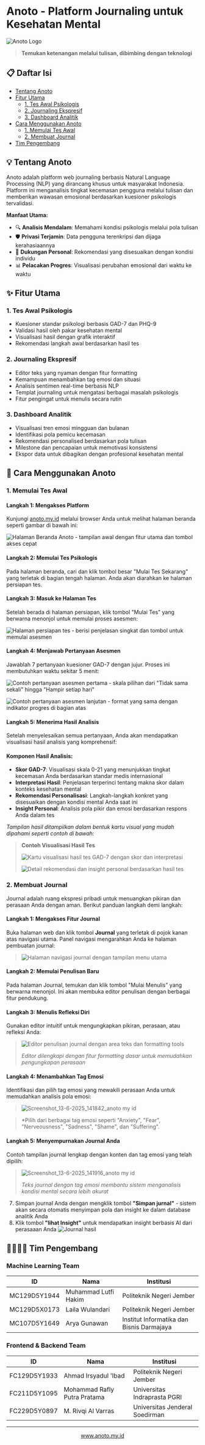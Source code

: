 # Anoto - Platform Journaling untuk Kesehatan Mental

![Anoto Logo](/profile/logo_anoto.svg)

> **Temukan ketenangan melalui tulisan, dibimbing dengan teknologi**


## 📋 Daftar Isi
- [Tentang Anoto](#-tentang-anoto)
- [Fitur Utama](#-fitur-utama)
  - [1. Tes Awal Psikologis](#1-tes-awal-psikologis)
  - [2. Journaling Ekspresif](#2-journaling-ekspresif)
  - [3. Dashboard Analitik](#3-dashboard-analitik)
- [Cara Menggunakan Anoto](#-cara-menggunakan-anoto)
  - [1. Memulai Tes Awal](#1-memulai-tes-awal)
  - [2. Membuat Journal](#2-membuat-journal)
- [Tim Pengembang](#-tim-pengembang)


## 💡 Tentang Anoto

Anoto adalah platform web journaling berbasis Natural Language Processing (NLP) yang dirancang khusus untuk masyarakat Indonesia. Platform ini menganalisis tingkat kecemasan pengguna melalui tulisan dan memberikan wawasan emosional berdasarkan kuesioner psikologis tervalidasi.

**Manfaat Utama:**
- 🔍 **Analisis Mendalam**: Memahami kondisi psikologis melalui pola tulisan
- 🛡️ **Privasi Terjamin**: Data pengguna terenkripsi dan dijaga kerahasiaannya
- 💬 **Dukungan Personal**: Rekomendasi yang disesuaikan dengan kondisi individu
- 📊 **Pelacakan Progres**: Visualisasi perubahan emosional dari waktu ke waktu


## ✨ Fitur Utama

### 1. **Tes Awal Psikologis**
   - Kuesioner standar psikologi berbasis GAD-7 dan PHQ-9
   - Validasi hasil oleh pakar kesehatan mental
   - Visualisasi hasil dengan grafik interaktif
   - Rekomendasi langkah awal berdasarkan hasil tes

### 2. **Journaling Ekspresif**
   - Editor teks yang nyaman dengan fitur formatting
   - Kemampuan menambahkan tag emosi dan situasi
   - Analisis sentimen real-time berbasis NLP
   - Templat journaling untuk mengatasi berbagai masalah psikologis
   - Fitur pengingat untuk menulis secara rutin

### 3. **Dashboard Analitik**
   - Visualisasi tren emosi mingguan dan bulanan
   - Identifikasi pola pemicu kecemasan
   - Rekomendasi personalised berdasarkan pola tulisan
   - Milestone dan pencapaian untuk memotivasi konsistensi
   - Ekspor data untuk dibagikan dengan profesional kesehatan mental

## 📝 Cara Menggunakan Anoto

### 1. Memulai Tes Awal

#### Langkah 1: Mengakses Platform
Kunjungi [anoto.my.id](https://anoto.my.id) melalui browser Anda untuk melihat halaman beranda seperti gambar di bawah ini:

![Halaman Beranda Anoto - tampilan awal dengan fitur utama dan tombol akses cepat](/profile/Home.svg)

#### Langkah 2: Memulai Tes Psikologis
Pada halaman beranda, cari dan klik tombol besar "Mulai Tes Sekarang" yang terletak di bagian tengah halaman. Anda akan diarahkan ke halaman persiapan tes.

#### Langkah 3: Masuk ke Halaman Tes
Setelah berada di halaman persiapan, klik tombol "Mulai Tes" yang berwarna menonjol untuk memulai proses asesmen:

![Halaman persiapan tes - berisi penjelasan singkat dan tombol untuk memulai asesmen](/profile/Test.svg)

#### Langkah 4: Menjawab Pertanyaan Asesmen
Jawablah 7 pertanyaan kuesioner GAD-7 dengan jujur. Proses ini membutuhkan waktu sekitar 5 menit:

![Contoh pertanyaan asesmen pertama - skala pilihan dari "Tidak sama sekali" hingga "Hampir setiap hari"](/profile/isi.svg)

![Contoh pertanyaan asesmen lanjutan - format yang sama dengan indikator progres di bagian atas](/profile/isi2.svg)

#### Langkah 5: Menerima Hasil Analisis 

Setelah menyelesaikan semua pertanyaan, Anda akan mendapatkan visualisasi hasil analisis yang komprehensif:

<div class="result-analysis">
  <h4>Komponen Hasil Analisis:</h4>
  
  <ul>
    <li><strong>Skor GAD-7</strong>: Visualisasi skala 0-21 yang menunjukkan tingkat kecemasan Anda berdasarkan standar medis internasional</li>
    <li><strong>Interpretasi Hasil</strong>: Penjelasan terperinci tentang makna skor dalam konteks kesehatan mental</li>
    <li><strong>Rekomendasi Personalisasi</strong>: Langkah-langkah konkret yang disesuaikan dengan kondisi mental Anda saat ini</li>
    <li><strong>Insight Personal</strong>: Analisis pola pikir dan emosi berdasarkan respons Anda dalam tes</li>
  </ul>
  
  <p><em>Tampilan hasil ditampilkan dalam bentuk kartu visual yang mudah dipahami seperti contoh di bawah:</em></p>
</div>

> **Contoh Visualisasi Hasil Tes**
>
> ![Kartu visualisasi hasil tes GAD-7 dengan skor dan interpretasi](/profile/HasilInsightCard.svg)
>
> ![Detail rekomendasi dan insight personal berdasarkan hasil tes](/profile/HasilInsightCard2.svg)


### 2. Membuat Journal

Journal adalah ruang ekspresi pribadi untuk menuangkan pikiran dan perasaan Anda dengan aman. Berikut panduan langkah demi langkah:

#### Langkah 1: Mengakses Fitur Journal 
Buka halaman web dan klik tombol **Journal** yang terletak di pojok kanan atas navigasi utama. Panel navigasi mengarahkan Anda ke halaman pembuatan journal:

> ![Halaman navigasi journal dengan tampilan menu utama](/profile/Jurnal.svg)

#### Langkah 2: Memulai Penulisan Baru 
Pada halaman Journal, temukan dan klik tombol "Mulai Menulis" yang berwarna menonjol. Ini akan membuka editor penulisan dengan berbagai fitur pendukung.

#### Langkah 3: Menulis Refleksi Diri 
Gunakan editor intuitif untuk mengungkapkan pikiran, perasaan, atau refleksi Anda:

> ![Editor penulisan journal dengan area teks dan formatting tools](/profile/Jurnal-isi.svg)
>
> *Editor dilengkapi dengan fitur formatting dasar untuk memudahkan pengungkapan perasaan*

#### Langkah 4: Menambahkan Tag Emosi 
Identifikasi dan pilih tag emosi yang mewakili perasaan Anda untuk memudahkan analisis pola emosi:

>  ![Screenshot_13-6-2025_141842_anoto my id](https://github.com/user-attachments/assets/17b5fcb7-331e-473f-bfd6-660b9b51f63f)
>

>
> *Pilih dari berbagai tag emosi seperti "Anxiety", "Fear", "Nerveousness", "Sadness", "Shame", dan "Suffering".

#### Langkah 5: Menyempurnakan Journal Anda 
Contoh tampilan journal lengkap dengan konten dan tag emosi yang telah dipilih:

> ![Screenshot_13-6-2025_141916_anoto my id](https://github.com/user-attachments/assets/7aaa600b-78c9-4463-a6ae-2c6ef6c4eb61)
>
> *Teks journal dengan tag emosi membantu sistem menganalisis kondisi mental secara lebih akurat*

7. Simpan journal Anda dengan mengklik tombol **"Simpan jurnal"** - sistem akan secara otomatis menyimpan pola dan insight ke dalam database analitik Anda
6. Klik tombol **"lihat Insight"** untuk mendapatkan insight berbasis AI dari perasaaan Anda
![Journal hasil](/profile/Jurnal-hasil.svg)





## 👨‍👩‍👧‍👦 Tim Pengembang 

### Machine Learning Team
| ID | Nama | Institusi |
|---------|------------------------|----------------------------------|
| MC129D5Y1944 | Muhammad Lutfi Hakim | Politeknik Negeri Jember |
| MC129D5X0173 | Laila Wulandari | Politeknik Negeri Jember |
| MC107D5Y1649 | Arya Gunawan | Institut Informatika dan Bisnis Darmajaya |

### Frontend & Backend Team
| ID | Nama | Institusi |
|---------|------------------------|----------------------------------|
| FC129D5Y1933 | Ahmad Irsyadul 'Ibad | Politeknik Negeri Jember |
| FC211D5Y1095 | Mohammad Rafly Putra Pratama | Universitas Indraprasta PGRI |
| FC229D5Y0897 | M. Rivqi Al Varras | Universitas Jenderal Soedirman |


---


<p align="center"><a href="https://anoto.my.id">www.anoto.my.id</a></p>
